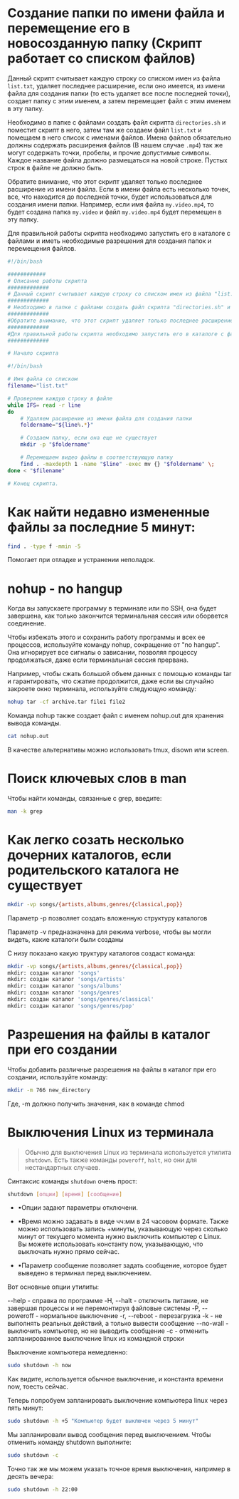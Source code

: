 # Создание папки по имени файла и перемещение его в новосозданную папку (Скрипт работает со списком файлов)

Данный скрипт считывает каждую строку со списком имен из файла `list.txt`, удаляет последнее расширение, если оно имеется, из имени файла для создания папки (то есть удаляет все после последней точки), создает папку с этим именем, а затем перемещает файл с этим именем в эту папку. 


Необходимо в папке с файлами создать файл скрипта `directories.sh` и поместит скрипт в него, затем там же создаем файл `list.txt` и помещаем в него список с именами файлов. Имена файлов обязательно должны содержать расширения файлов (В нашем случае `.mp4`) так же могут содержать точки, пробелы, и прочие допустимые символы. Каждое название файла должно размещаться на новой строке. Пустых строк в файле не должно быть.


Обратите внимание, что этот скрипт удаляет только последнее расширение из имени файла. Если в имени файла есть несколько точек, все, что находится до последней точки, будет использоваться для создания имени папки. Например, если имя файла `my.video.mp4`, то будет создана папка `my.video` и файл `my.video.mp4` будет перемещен в эту папку.


Для правильной работы скрипта необходимо запустить его в каталоге с файлами и иметь необходимые разрешения для создания папок и перемещения файлов.


```bash
#!/bin/bash

############
# Описание работы скрипта
#############
# Данный скрипт считывает каждую строку со списком имен из файла "list.txt", удаляет последнее расширение, если оно имеется, из имени файла для создания папки (то есть удаляет все после последней точки), создает папку с этим именем, а затем перемещает файл с этим именем в эту папку. 
#############
# Необходимо в папке с файлами создать файл скрипта "directories.sh" и поместит скрипт в него, затем там же создаем файл "list.txt" и помещаем в него список с именами файлов. Имена файлов обязательно должны содержать расширения файлов (В нашем случае ".mp4") так же могут содержать точки, пробелы, и прочие допустимые символы. Каждое название файла должно размещаться на новой строке. Пустых строк в файле не должно быть.
#############
#Обратите внимание, что этот скрипт удаляет только последнее расширение из имени файла. Если в имени файла есть несколько точек, все, что находится до последней точки, будет использоваться для создания имени папки. Например, если имя файла "my.video.mp4", то будет создана папка "my.video" и файл "my.video.mp4" будет перемещен в эту папку.
#############
#Для правильной работы скрипта необходимо запустить его в каталоге с файлами и иметь необходимые разрешения для создания папок и перемещения файлов.
#############

# Начало скрипта

#!/bin/bash

# Имя файла со списком
filename="list.txt"

# Проверяем каждую строку в файле
while IFS= read -r line
do
    # Удаляем расширение из имени файла для создания папки
    foldername="${line%.*}"

    # Создаем папку, если она еще не существует
    mkdir -p "$foldername"

    # Перемещаем видео файлы в соответствующую папку
    find . -maxdepth 1 -name "$line" -exec mv {} "$foldername" \;
done < "$filename"

# Конец скрипта.
```

# Как найти недавно измененные файлы за последние 5 минут:

```bash
find . -type f -mmin -5
```
Помогает при отладке и устранении неполадок.

# nohup - no hangup

Когда вы запускаете программу в терминале или по SSH, она будет завершена, как только закончится терминальная сессия или оборвется соединение. 

Чтобы избежать этого и сохранить работу программы и всех ее процессов, используйте команду nohup, сокращение от "no hangup". Она игнорирует все сигналы о зависании, позволяя процессу продолжаться, даже если терминальная сессия прервана.

Например, чтобы сжать большой объем данных с помощью команды tar и гарантировать, что сжатие продолжится, даже если вы случайно закроете окно терминала, используйте следующую команду:

```bash
nohup tar -cf archive.tar file1 file2
```

Команда nohup также создает файл с именем nohup.out для хранения вывода команды.

```bash
cat nohup.out
```

В качестве альтернативы можно использовать tmux, disown или screen.

# Поиск ключевых слов в man

Чтобы найти команды, связанные с grep, введите:

```bash
man -k grep
```

# Как легко созать несколько дочерних каталогов, если родительского каталога не существует

```bash
mkdir -vp songs/{artists,albums,genres/{classical,pop}}
```

Параметр -p позволяет создать вложенную структуру каталогов

Параметр -v предназначена для режима verbose, чтобы вы могли видеть, какие каталоги были созданы

С низу показано какую труктуру каталогов создаст команда:

```bash
mkdir -vp songs/{artists,albums,genres/{classical,pop}}
mkdir: создан каталог 'songs'
mkdir: создан каталог 'songs/artists'
mkdir: создан каталог 'songs/albums'
mkdir: создан каталог 'songs/genres'
mkdir: создан каталог 'songs/genres/classical'
mkdir: создан каталог 'songs/genres/pop'
```

# Разрешения на файлы в каталог при его создании

Чтобы добавить различные разрешения на файлы в каталог при его создании, используйте команду: 

```bash
mkdir -m 766 new_directory 
```

Где, -m должно получить значения, как в команде chmod

# Выключения Linux из терминала

> Обычно для выключения Linux из терминала используется утилита `shutdown`. Есть также команды `poweroff`, `halt`, но они для нестандартных случаев.

Синтаксис команды `shutdown` очень прост:

```bash
shutdown [опции] [время] [сообщение]
```

- ▪Опции задают параметры отключени.

- ▪Время можно задавать в виде чч:мм в 24 часовом формате. Также можно использовать запись +минуты, указывающую через сколько минут от текущего момента нужно выключить компьютер с Linux. Вы можете использовать константу now, указывающую, что выключать нужно прямо сейчас. 

- ▪Параметр сообщение позволяет задать сообщение, которое будет выведено в терминал перед выключением.

Вот основные опции утилиты:

--help -  справка по программе
-H, --halt - отключить питание, не завершая процессы и не перемонтируя файловые системы
-P, --poweroff - нормальное выключение
-r, --reboot - перезагрузка
-k - не выполнять реальных действий, а только вывести сообщение
--no-wall - выключить компьютер, но не выводить сообщение
-c - отменить запланированное выключение linux из командной строки

Выключение компьютера немедленно:

```bash
sudo shutdown -h now
```

Как видите, используется обычное выключение, и константа времени now, тоесть сейчас.

Теперь попробуем запланировать выключение компьютера linux через пять минут:

```bash
sudo shutdown -h +5 "Компьютер будет выключен через 5 минут"
```

Мы запланировали вывод сообщения перед выключением. Чтобы отменить команду shutdown выполните:

```bash
sudo shutdown -c
```

Точно так же мы можем указать точное время выключения, например в десять вечера:

```bash
sudo shutdown -h 22:00
```

